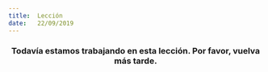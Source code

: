 ```yaml
---
title:  Lección
date:   22/09/2019
---
```


### <center>Todavía estamos trabajando en esta lección. Por favor, vuelva más tarde.</center>